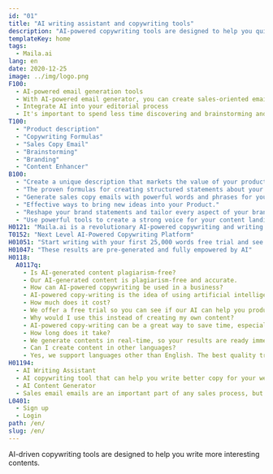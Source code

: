 ```yaml
---
id: "01"
title: "AI writing assistant and copywriting tools"
description: "AI-powered copywriting tools are designed to help you quickly write content for your brand."
templateKey: home
tags:
  - Maila.ai
lang: en
date: 2020-12-25
image: ../img/logo.png
F100:
  - AI-powered email generation tools
  - With AI-powered email generator, you can create sales-oriented emails that will motivate your audience to take action. Simply enter some product information, and our advanced engine will generate a marketing message that takes your product to the next level.
  - Integrate AI into your editorial process
  - It's important to spend less time discovering and brainstorming and more time actually producing results. By incorporating AI algorithms into your editorial process, you can bring new ideas into your business. no matter if you need to write a blog post, create content for a website or create a marketing email, our platform can help you speed up your writing process.
T100:
  - "Product description"
  - "Copywriting Formulas"
  - "Sales Copy Email"
  - "Brainstorming"
  - "Branding"
  - "Content Enhancer"
B100: 
  - "Create a unique description that markets the value of your product."
  - "The proven formulas for creating structured statements about your product."
  - "Generate sales copy emails with powerful words and phrases for your product."
  - "Effective ways to bring new ideas into your Product."
  - "Reshape your brand statements and tailor every aspect of your brand to communicate its strengths and values."
  - "Use powerful tools to create a strong voice for your content landing pages."
H0121: "Maila.ai is a revolutionary AI-powered copywriting and writing assistance platform that enables you to produce professional-grade content in a few minutes."
T0152: "Next Level AI-Powered Copywriting Platform"
H01051: "Start writing with your first 25,000 words free trial and see if your work improves."
H01047: "These results are pre-generated and fully empowered by AI"
H0118:
  A0117q:
    - Is AI-generated content plagiarism-free? 
    - Our AI-generated content is plagiarism-free and accurate.
    - How can AI-powered copywriting be used in a business?
    - AI-powered copy-writing is the idea of using artificial intelligence to write content for your company. This type of copy-writing can be used for a number of different aspects of your company, such as your product descriptions, social media updates, email subject lines, and more.
    - How much does it cost?
    - We offer a free trial so you can see if our AI can help you produce great content.
    - Why would I use this instead of creating my own content?
    - AI-powered copy-writing can be a great way to save time, especially if you are short on staff. Automated writing can produce content at a quicker rate than having a human writer do it.
    - How long does it take?
    - We generate contents in real-time, so your results are ready immediately. As our copy generation engine is completely automated, it also allows us to scale our output to match your needs.
    - Can I create content in other languages?
    - Yes, we support languages other than English. The best quality translations are currently available in English.
H01194: 
  - AI Writing Assistant
  - AI copywriting tool that can help you write better copy for your website or marketing campaign by providing a tool that is easy to use and makes the copywriting process more efficient.
  - AI Content Generator
  - Sales email emails are an important part of any sales process, but they can be difficult to write. An AI email tool could help you write sales email emails that are more effective and more likely to result in sales.
L0401:
  - Sign up
  - Login
path: /en/
slug: /en/
---
```



AI-driven copywriting tools are designed to help you write more interesting contents.